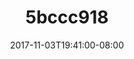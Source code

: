 ---
title: 5bccc918
date: 2017-11-03T19:41:00-08:00
draft: false
location: Seattle, WA
img_url: https://d17enza3bfujl8.cloudfront.net/5bccc918.jpg
original_fn: ""
tags:
- Seattle, WA
- Olives
- self portrait

---